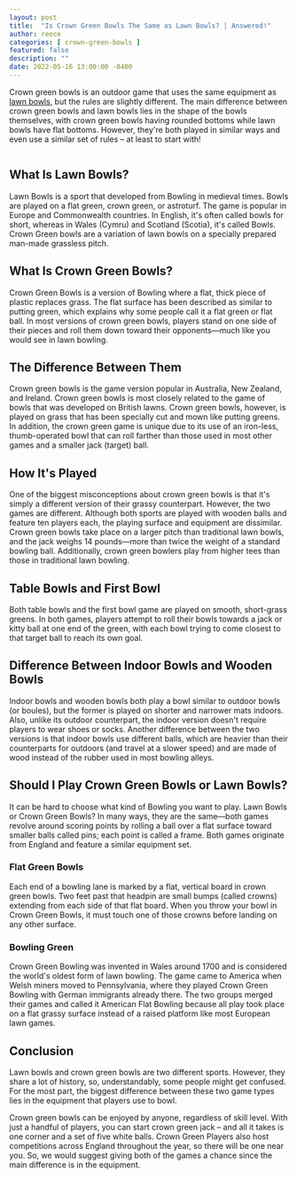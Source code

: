 ```yaml
---
layout: post
title:  "Is Crown Green Bowls The Same as Lawn Bowls? | Answered!"
author: reece
categories: [ crown-green-bowls ]
featured: false
description: ""
date: 2022-05-16 13:00:00 -0400
---
```

    

<!-- wp:paragraph -->
<p xmlns="http://www.w3.org/1999/xhtml">Crown green bowls is an outdoor game that uses the same equipment as <a href="https://www.jackhighbowls.com/help/lawn-bowls-rules/" data-type="post" data-id="304">lawn bowls</a>, but the rules are slightly different. The main difference between crown green bowls and lawn bowls lies in the shape of the bowls themselves, with crown green bowls having rounded bottoms while lawn bowls have flat bottoms. However, they're both played in similar ways and even use a similar set of rules – at least to start with!</p>
<!-- /wp:paragraph -->

<!-- wp:image {"id":1061,"sizeSlug":"full","linkDestination":"none"} -->
<figure class="wp-block-image size-full"><img src="/img/posts/Is-Crown-Green-Bowls-The-Same-as-Lawn-Bowls.jpg" alt="" class="wp-image-1061"/></figure>
<!-- /wp:image -->

<!-- wp:heading -->
<h2><strong>What Is Lawn Bowls?</strong></h2>
<!-- /wp:heading -->

<!-- wp:paragraph -->
<p>Lawn Bowls is a sport that developed from Bowling in medieval times. Bowls are played on a flat green, crown green, or astroturf. The game is popular in Europe and Commonwealth countries. In English, it's often called bowls for short, whereas in Wales (Cymru) and Scotland (Scotia), it's called Bowls. Crown Green bowls are a variation of lawn bowls on a specially prepared man-made grassless pitch.</p>
<!-- /wp:paragraph -->

<!-- wp:heading -->
<h2><strong>What Is Crown Green Bowls?</strong></h2>
<!-- /wp:heading -->

<!-- wp:paragraph -->
<p>Crown Green Bowls is a version of Bowling where a flat, thick piece of plastic replaces grass. The flat surface has been described as similar to putting green, which explains why some people call it a flat green or flat ball. In most versions of crown green bowls, players stand on one side of their pieces and roll them down toward their opponents—much like you would see in lawn bowling. </p>
<!-- /wp:paragraph -->

<!-- wp:heading -->
<h2><strong>The Difference Between Them</strong></h2>
<!-- /wp:heading -->

<!-- wp:paragraph -->
<p>Crown green bowls is the game version popular in Australia, New Zealand, and Ireland. Crown green bowls is most closely related to the game of bowls that was developed on British lawns. Crown green bowls, however, is played on grass that has been specially cut and mown like putting greens. In addition, the crown green game is unique due to its use of an iron-less, thumb-operated bowl that can roll farther than those used in most other games and a smaller jack (target) ball. </p>
<!-- /wp:paragraph -->

<!-- wp:heading -->
<h2><strong>How It's Played</strong></h2>
<!-- /wp:heading -->

<!-- wp:paragraph -->
<p>One of the biggest misconceptions about crown green bowls is that it's simply a different version of their grassy counterpart. However, the two games are different. Although both sports are played with wooden balls and feature ten players each, the playing surface and equipment are dissimilar. Crown green bowls take place on a larger pitch than traditional lawn bowls, and the jack weighs 14 pounds—more than twice the weight of a standard bowling ball. Additionally, crown green bowlers play from higher tees than those in traditional lawn bowling.</p>
<!-- /wp:paragraph -->

<!-- wp:heading -->
<h2><strong>Table Bowls and First Bowl</strong></h2>
<!-- /wp:heading -->

<!-- wp:paragraph -->
<p>Both table bowls and the first bowl game are played on smooth, short-grass greens. In both games, players attempt to roll their bowls towards a jack or kitty ball at one end of the green, with each bowl trying to come closest to that target ball to reach its own goal.</p>
<!-- /wp:paragraph -->

<!-- wp:heading -->
<h2><strong>Difference Between Indoor Bowls and Wooden Bowls</strong></h2>
<!-- /wp:heading -->

<!-- wp:paragraph -->
<p>Indoor bowls and wooden bowls both play a bowl similar to outdoor bowls (or boules), but the former is played on shorter and narrower mats indoors. Also, unlike its outdoor counterpart, the indoor version doesn't require players to wear shoes or socks. Another difference between the two versions is that indoor bowls use different balls, which are heavier than their counterparts for outdoors (and travel at a slower speed) and are made of wood instead of the rubber used in most bowling alleys.</p>
<!-- /wp:paragraph -->

<!-- wp:heading -->
<h2><strong>Should I Play Crown Green Bowls or Lawn Bowls?</strong></h2>
<!-- /wp:heading -->

<!-- wp:paragraph -->
<p>It can be hard to choose what kind of Bowling you want to play. Lawn Bowls or Crown Green Bowls? In many ways, they are the same—both games revolve around scoring points by rolling a ball over a flat surface toward smaller balls called pins; each point is called a frame. Both games originate from England and feature a similar equipment set.</p>
<!-- /wp:paragraph -->

<!-- wp:heading {"level":3} -->
<h3><strong>Flat Green Bowls</strong></h3>
<!-- /wp:heading -->

<!-- wp:paragraph -->
<p>Each end of a bowling lane is marked by a flat, vertical board in crown green bowls. Two feet past that headpin are small bumps (called crowns) extending from each side of that flat board. When you throw your bowl in Crown Green Bowls, it must touch one of those crowns before landing on any other surface.</p>
<!-- /wp:paragraph -->

<!-- wp:heading {"level":3} -->
<h3><strong>Bowling Green</strong></h3>
<!-- /wp:heading -->

<!-- wp:paragraph -->
<p>Crown Green Bowling was invented in Wales around 1700 and is considered the world's oldest form of lawn bowling. The game came to America when Welsh miners moved to Pennsylvania, where they played Crown Green Bowling with German immigrants already there. The two groups merged their games and called it American Flat Bowling because all play took place on a flat grassy surface instead of a raised platform like most European lawn games.</p>
<!-- /wp:paragraph -->

<!-- wp:heading -->
<h2><strong>Conclusion</strong></h2>
<!-- /wp:heading -->

<!-- wp:paragraph -->
<p>Lawn bowls and crown green bowls are two different sports. However, they share a lot of history, so, understandably, some people might get confused. For the most part, the biggest difference between these two game types lies in the equipment that players use to bowl. </p>
<!-- /wp:paragraph -->

<!-- wp:paragraph -->
<p>Crown green bowls can be enjoyed by anyone, regardless of skill level. With just a handful of players, you can start crown green jack – and all it takes is one corner and a set of five white balls. Crown Green Players also host competitions across England throughout the year, so there will be one near you. So, we would suggest giving both of the games a chance since the main difference is in the equipment.</p>
<!-- /wp:paragraph -->
    